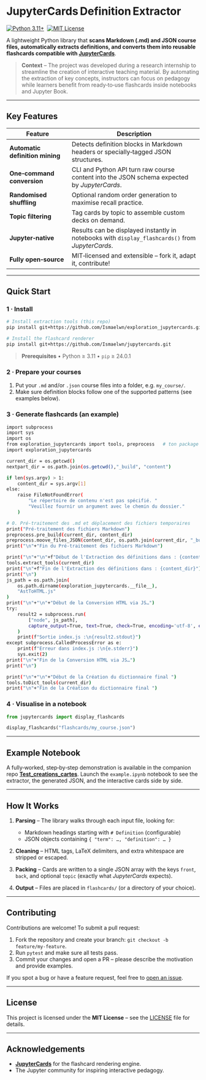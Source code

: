 # JupyterCards Definition Extractor

[![Python 3.11+](https://img.shields.io/badge/Python-3.11+-blue?logo=python)](https://www.python.org/) 
[![MIT License](https://img.shields.io/badge/License-MIT-green.svg)](LICENSE)

A lightweight Python library that **scans Markdown (.md) and JSON course files, automatically extracts definitions, and converts them into reusable flashcards compatible with [JupyterCards](https://github.com/Ismaelwn/jupytercards)**.

> **Context** – The project was developed during a research internship to streamline the creation of interactive teaching material. By automating the extraction of key concepts, instructors can focus on pedagogy while learners benefit from ready‑to‑use flashcards inside notebooks and Jupyter Book.

---

## Key Features

| Feature                         | Description                                                                                      |
| ------------------------------- | ------------------------------------------------------------------------------------------------ |
| **Automatic definition mining** | Detects definition blocks in Markdown headers or specially‑tagged JSON structures.               |
| **One‑command conversion**      | CLI and Python API turn raw course content into the JSON schema expected by *JupyterCards*.      |
| **Randomised shuffling**        | Optional random order generation to maximise recall practice.                                    |
| **Topic filtering**             | Tag cards by topic to assemble custom decks on demand.                                           |
| **Jupyter‑native**              | Results can be displayed instantly in notebooks with `display_flashcards()` from *JupyterCards*. |
| **Fully open‑source**           | MIT‑licensed and extensible – fork it, adapt it, contribute!                                     |

---

## Quick Start

### 1 · Install

```bash
# Install extraction tools (this repo)
pip install git+https://github.com/Ismaelwn/exploration_jupytercards.git

# Install the flashcard renderer
pip install git+https://github.com/Ismaelwn/jupytercards.git
```

> **Prerequisites** • Python ≥ 3.11 • `pip` ≥ 24.0.1

### 2 · Prepare your courses

1. Put your `.md` and/or `.json` course files into a folder, e.g. `my_course/`.
2. Make sure definition blocks follow one of the supported patterns (see examples below).

### 3 · Generate flashcards (an example)

```bash
import subprocess
import sys
import os
from exploration_jupytercards import tools, preprocess   # ton package installé via pip
import exploration_jupytercards

current_dir = os.getcwd()
nextpart_dir = os.path.join(os.getcwd(),"_build", "content")

if len(sys.argv) > 1:
    content_dir = sys.argv[1]
else:
    raise FileNotFoundError(
        "Le répertoire de contenu n'est pas spécifié. "
        "Veuillez fournir un argument avec le chemin du dossier."
    )

# 0. Pré-traitement des .md et déplacement des fichiers temporaires
print("Pré-traitement des fichiers Markdown")
preprocess.pre_build(current_dir, content_dir)
preprocess.moove_files_JSON(content_dir, os.path.join(current_dir, "_build", "content"))
print("\n"+"Fin du Pré-traitement des fichiers Markdown")

print("\n"+"\n"+f"Début de l'Extraction des définitions dans : {content_dir}")
tools.extract_tools(current_dir)
print("\n"+f"Fin de l'Extraction des définitions dans : {content_dir}")
print("\n")
js_path = os.path.join(
    os.path.dirname(exploration_jupytercards.__file__),
    "AstToHTML.js"
)
print("\n"+"\n"+"Début de la Conversion HTML via JS…")
try:
    result2 = subprocess.run(
        ["node", js_path],
        capture_output=True, text=True, check=True, encoding='utf-8', errors='replace'
    )
    print(f"Sortie index.js :\n{result2.stdout}")
except subprocess.CalledProcessError as e:
    print(f"Erreur dans index.js :\n{e.stderr}")
    sys.exit(2)
print("\n"+"Fin de la Conversion HTML via JS…")
print("\n")

print("\n"+"\n"+"Début de la Création du dictionnaire final ")
tools.toDict_tools(current_dir)
print("\n"+"Fin de la Création du dictionnaire final ")

```

### 4 · Visualise in a notebook

```python
from jupytercards import display_flashcards

display_flashcards("flashcards/my_course.json")
```

---

## Example Notebook

A fully‑worked, step‑by‑step demonstration is available in the companion repo **[Test\_creations\_cartes](https://github.com/Ismaelwn/Test_creations_cartes)**. Launch the `example.ipynb` notebook to see the extractor, the generated JSON, and the interactive cards side by side.

---

## How It Works

1. **Parsing** – The library walks through each input file, looking for:

   * Markdown headings starting with `# Definition` (configurable)
   * JSON objects containing `{ "term": …, "definition": … }`
2. **Cleaning** – HTML tags, LaTeX delimiters, and extra whitespace are stripped or escaped.
3. **Packing** – Cards are written to a single JSON array with the keys `front`, `back`, and optional `topic` (exactly what *JupyterCards* expects).
4. **Output** – Files are placed in `flashcards/` (or a directory of your choice).

---



## Contributing

Contributions are welcome! To submit a pull request:

1. Fork the repository and create your branch: `git checkout -b feature/my-feature`.
2. Run `pytest` and make sure all tests pass.
3. Commit your changes and open a PR – please describe the motivation and provide examples.

If you spot a bug or have a feature request, feel free to [open an issue](https://github.com/Ismaelwn/exploration_jupytercards/issues).

---

## License

This project is licensed under the **MIT License** – see the [LICENSE](LICENSE) file for details.

---

## Acknowledgements

* **[JupyterCards](https://github.com/Ismaelwn/jupytercards)** for the flashcard rendering engine.
* The Jupyter community for inspiring interactive pedagogy.



